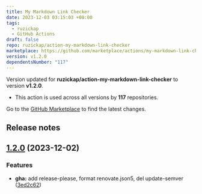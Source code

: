 ```yaml
---
title: My Markdown Link Checker
date: 2023-12-03 03:15:03 +00:00
tags:
  - ruzickap
  - GitHub Actions
draft: false
repo: ruzickap/action-my-markdown-link-checker
marketplace: https://github.com/marketplace/actions/my-markdown-link-checker
version: v1.2.0
dependentsNumber: "117"
---
```



Version updated for **ruzickap/action-my-markdown-link-checker** to version **v1.2.0**.
- This action is used across all versions by **117** repositories.

Go to the [GitHub Marketplace](https://github.com/marketplace/actions/my-markdown-link-checker) to find the latest changes.

## Release notes

## [1.2.0](https://github.com/ruzickap/action-my-markdown-link-checker/compare/v1.1.2...v1.2.0) (2023-12-02)


### Features

* **gha:** add release-please, format renovate.json5, del update-semver ([3ed2c62](https://github.com/ruzickap/action-my-markdown-link-checker/commit/3ed2c623408f36eb0f51dd6c780850b117b88329))
